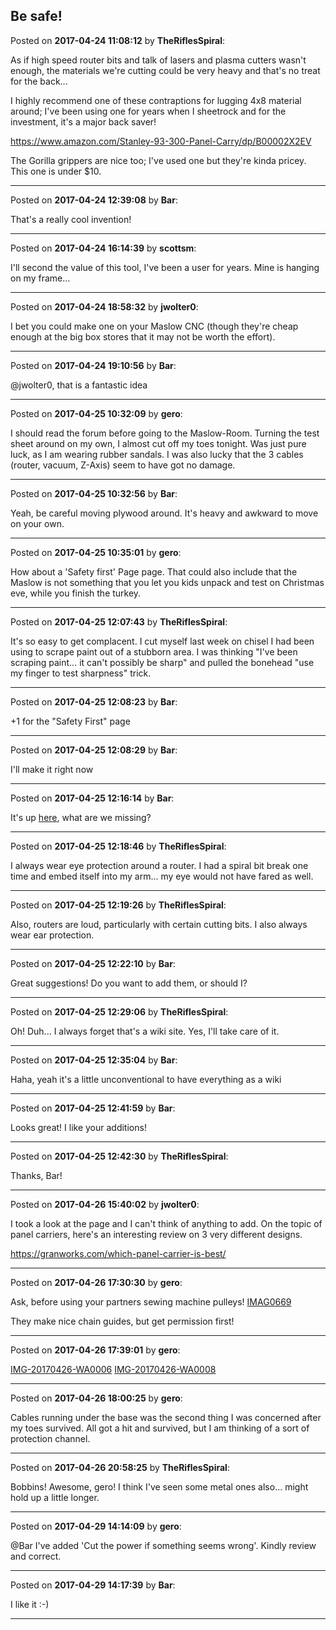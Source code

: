 ## Be safe!
Posted on **2017-04-24 11:08:12** by **TheRiflesSpiral**:

As if high speed router bits and talk of lasers and plasma cutters wasn't enough, the materials we're cutting could be very heavy and that's no treat for the back...



I highly recommend one of these contraptions for lugging 4x8 material around; I've been using one for years when I sheetrock and for the investment, it's a major back saver!



https://www.amazon.com/Stanley-93-300-Panel-Carry/dp/B00002X2EV



The Gorilla grippers are nice too; I've used one but they're kinda pricey. This one is under $10.

---

Posted on **2017-04-24 12:39:08** by **Bar**:

That's a really cool invention!

---

Posted on **2017-04-24 16:14:39** by **scottsm**:

I'll second the value of this tool, I've been a user for years. Mine is hanging on my frame...

---

Posted on **2017-04-24 18:58:32** by **jwolter0**:

I bet you could make one on your Maslow CNC (though they're cheap enough at the big box stores that it may not be worth the effort).

---

Posted on **2017-04-24 19:10:56** by **Bar**:

@jwolter0, that is a fantastic idea

---

Posted on **2017-04-25 10:32:09** by **gero**:

I should read the forum before going to the Maslow-Room. Turning the test sheet around on my own, I almost cut off my toes tonight. Was just pure luck, as I am wearing rubber sandals. I was also lucky that the 3 cables (router, vacuum, Z-Axis) seem to have got no damage.

---

Posted on **2017-04-25 10:32:56** by **Bar**:

Yeah, be careful moving plywood around. It's heavy and awkward to move on your own.

---

Posted on **2017-04-25 10:35:01** by **gero**:

How about a 'Safety first' Page page. That could also include that the Maslow is not something that you let you kids unpack and test on Christmas eve, while you finish the turkey.

---

Posted on **2017-04-25 12:07:43** by **TheRiflesSpiral**:

It's so easy to get complacent. I cut myself last week on chisel I had been using to scrape paint out of a stubborn area. I was thinking "I've been scraping paint... it can't possibly be sharp" and pulled the bonehead "use my finger to test sharpness" trick.

---

Posted on **2017-04-25 12:08:23** by **Bar**:

+1 for the "Safety First" page

---

Posted on **2017-04-25 12:08:29** by **Bar**:

I'll make it right now

---

Posted on **2017-04-25 12:16:14** by **Bar**:

It's up [here](https://github.com/MaslowCNC/Mechanics/wiki/Safety-First), what are we missing?

---

Posted on **2017-04-25 12:18:46** by **TheRiflesSpiral**:

I always wear eye protection around a router. I had a spiral bit break one time and embed itself into my arm... my eye would not have fared as well.

---

Posted on **2017-04-25 12:19:26** by **TheRiflesSpiral**:

Also, routers are loud, particularly with certain cutting bits. I also always wear ear protection.

---

Posted on **2017-04-25 12:22:10** by **Bar**:

Great suggestions! Do you want to add them, or should I?

---

Posted on **2017-04-25 12:29:06** by **TheRiflesSpiral**:

Oh! Duh... I always forget that's a wiki site. Yes, I'll take care of it.

---

Posted on **2017-04-25 12:35:04** by **Bar**:

Haha, yeah it's a little unconventional to have everything as a wiki

---

Posted on **2017-04-25 12:41:59** by **Bar**:

Looks great! I like your additions!

---

Posted on **2017-04-25 12:42:30** by **TheRiflesSpiral**:

Thanks, Bar!

---

Posted on **2017-04-26 15:40:02** by **jwolter0**:

I took a look at the page and I can't think of anything to add.  On the topic of panel carriers, here's an interesting review on 3 very different designs.



https://granworks.com/which-panel-carrier-is-best/

---

Posted on **2017-04-26 17:30:30** by **gero**:

Ask, before using your partners sewing machine pulleys!  [IMAG0669](//muut.com/u/maslowcnc/s3/:maslowcnc:nuqA:imag0669.jpg.jpg) 

They make nice chain guides, but get permission first!

---

Posted on **2017-04-26 17:39:01** by **gero**:

[IMG-20170426-WA0006](//muut.com/u/maslowcnc/s3/:maslowcnc:ZBih:img20170426wa0006.jpeg.jpg) [IMG-20170426-WA0008](//muut.com/u/maslowcnc/s3/:maslowcnc:JueR:img20170426wa0008.jpeg.jpg)

---

Posted on **2017-04-26 18:00:25** by **gero**:

Cables running under the base was the second thing I was concerned after my toes survived. All got a hit and survived, but I am thinking of a sort of protection channel.

---

Posted on **2017-04-26 20:58:25** by **TheRiflesSpiral**:

Bobbins! Awesome, gero! I think I've seen some metal ones also... might hold up a little longer.

---

Posted on **2017-04-29 14:14:09** by **gero**:

@Bar I've added 'Cut the power if something seems wrong'. Kindly review and correct.

---

Posted on **2017-04-29 14:17:39** by **Bar**:

I like it :-)

---

